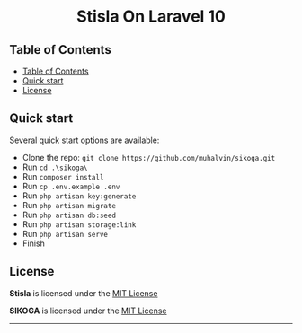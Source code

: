 <h1 align="center">Stisla On Laravel 10</h1>

## Table of Contents

- [Table of Contents](#table-of-contents)
- [Quick start](#quick-start)
- [License](#license)

## Quick start

Several quick start options are available:

-   Clone the repo: `git clone https://github.com/muhalvin/sikoga.git`
-   Run `cd .\sikoga\`
-   Run `composer install`
-   Run `cp .env.example .env`
-   Run `php artisan key:generate`
-   Run `php artisan migrate`
-   Run `php artisan db:seed`
-   Run `php artisan storage:link`
-   Run `php artisan serve`
-   Finish


## License

**Stisla** is licensed under the [MIT License](LICENSE)

**SIKOGA** is licensed under the [MIT License](LICENSE)

---

